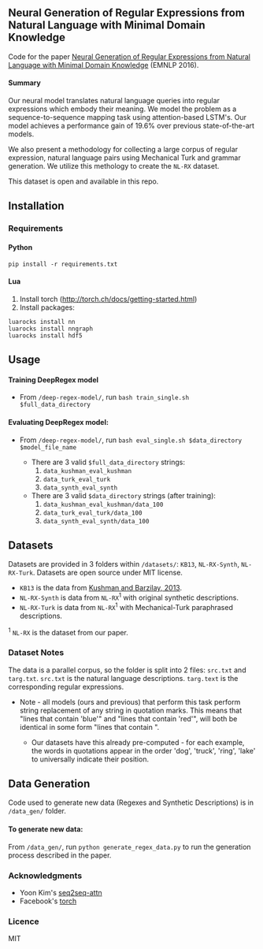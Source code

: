 ## Neural Generation of Regular Expressions from Natural Language with Minimal Domain Knowledge

Code for the paper [Neural Generation of Regular Expressions from Natural Language
with Minimal Domain Knowledge](http://arxiv.org/abs/1608.03000) (EMNLP 2016).

#### Summary
Our neural model translates natural language queries into regular expressions which embody their meaning. We model the problem as a sequence-to-sequence mapping task using attention-based LSTM's. Our model achieves a performance gain of 19.6% over previous state-of-the-art models.

We also present a methodology for collecting a large corpus of regular expression, natural language pairs using Mechanical Turk and grammar generation. We utilize this methology to create the `NL-RX` dataset.

This dataset is open and available in this repo.

## Installation

### Requirements
#### Python
`pip install -r requirements.txt`
#### Lua
1. Install torch (<http://torch.ch/docs/getting-started.html>)
2. Install packages:

```
luarocks install nn
luarocks install nngraph
luarocks install hdf5
```

## Usage
#### Training DeepRegex model
 * From `/deep-regex-model/`, run `bash train_single.sh $full_data_directory`

#### Evaluating DeepRegex model:
* From `/deep-regex-model/`, run `bash eval_single.sh $data_directory $model_file_name`

	* There are 3 valid `$full_data_directory` strings: 
		1. `data_kushman_eval_kushman`
		2. `data_turk_eval_turk`
		3. `data_synth_eval_synth`
	* There are 3 valid `$data_directory` strings (after training): 
		1. `data_kushman_eval_kushman/data_100`
		2. `data_turk_eval_turk/data_100`
		3. `data_synth_eval_synth/data_100`

## Datasets
Datasets are provided in 3 folders within `/datasets/`: `KB13`, `NL-RX-Synth`, `NL-RX-Turk`. Datasets are open source under MIT license.

* `KB13` is the data from [Kushman and Barzilay, 2013](http://people.csail.mit.edu/nkushman/papers/naacl2013.pdf). 
* `NL-RX-Synth` is data from `NL-RX`<sup>1</sup> with original synthetic descriptions.
* `NL-RX-Turk` is data from `NL-RX`<sup>1</sup> with Mechanical-Turk paraphrased descriptions.

<sup>1</sup> `NL-RX` is the dataset from our paper.

### Dataset Notes
The data is a parallel corpus, so the folder is split into 2 files: `src.txt` and `targ.txt`. `src.txt` is the natural language descriptions. `targ.text` is the corresponding regular expressions.

* Note - all models (ours and previous) that perform this task perform string replacement of any string in quotation marks. This means that "lines that contain 'blue'" and "lines that contain 'red'", will both be identical in some form "lines that contain <WORD>".
	* Our datasets have this already pre-computed - for each example, the words in quotations appear in the order 'dog', 'truck', 'ring', 'lake' to universally indicate their position.

## Data Generation
Code used to generate new data (Regexes and Synthetic Descriptions) is in `/data_gen/` folder.

#### To generate new data:
From `/data_gen/`, run `python generate_regex_data.py` to run the generation process described in the paper.


### Acknowledgments
*  Yoon Kim's [seq2seq-attn](https://github.com/harvardnlp/seq2seq-attn)
* Facebook's [torch](https://github.com/torch/torch7)

### Licence
MIT